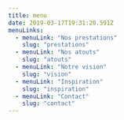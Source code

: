 ```yaml
---
title: menu
date: 2019-03-17T19:31:20.591Z
menuLinks:
  - menuLink: "Nos prestations"
    slug: "prestations"
  - menuLink: "Nos atouts"
    slug: "atouts"
  - menuLink: "Notre vision"
    slug: "vision"
  - menuLink: "Inspiration"
    slug: "inspiration"
  - menuLink: "Contact"
    slug: "contact"
---
```

